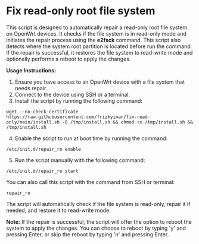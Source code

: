 # Fix read-only root file system
This script is designed to automatically repair a read-only root file system on OpenWrt devices. It checks if the file system is in read-only mode and initiates the repair process using the **e2fsck** command. 
This script also detects where the system root partition is located before run the command. 
If the repair is successful, it restores the file system to read-write mode and optionally performs a reboot to apply the changes.

**Usage Instructions:**
1. Ensure you have access to an OpenWrt device with a file system that needs repair.
2. Connect to the device using SSH or a terminal.
3. Install the script by running the following command:
  ```
  wget --no-check-certificate https://raw.githubusercontent.com/frizkyiman/fix-read-only/main/install.sh -O /tmp/install.sh && chmod +x /tmp/install.sh && /tmp/install.sh
  ```
4. Enable the script to run at boot time by running the command:
  ```
  /etc/init.d/repair_ro enable
  ```
5. Run the script manually with the following command:
  ```
  /etc/init.d/repair_ro start
  ```
You can also call this script with the command from SSH or terminal:
```
repair_ro
```

  The script will automatically check if the file system is read-only, repair it if needed, and restore it to read-write mode.
  
  **Note:** If the repair is successful, the script will offer the option to reboot the system to apply the changes. You can choose to reboot by typing 'y' and pressing Enter, or skip the reboot by typing 'n' and pressing Enter.
